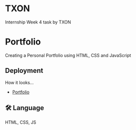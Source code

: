 # TXON

Internship Week 4 task by TXON
# Portfolio

Creating a Personal Portfolio using HTML, CSS and JavaScript

## Deployment

How it looks...

-  [Portfolio](https://vivek-00101.github.io/TXON_04/)

## 🛠 Language
HTML, CSS, JS
